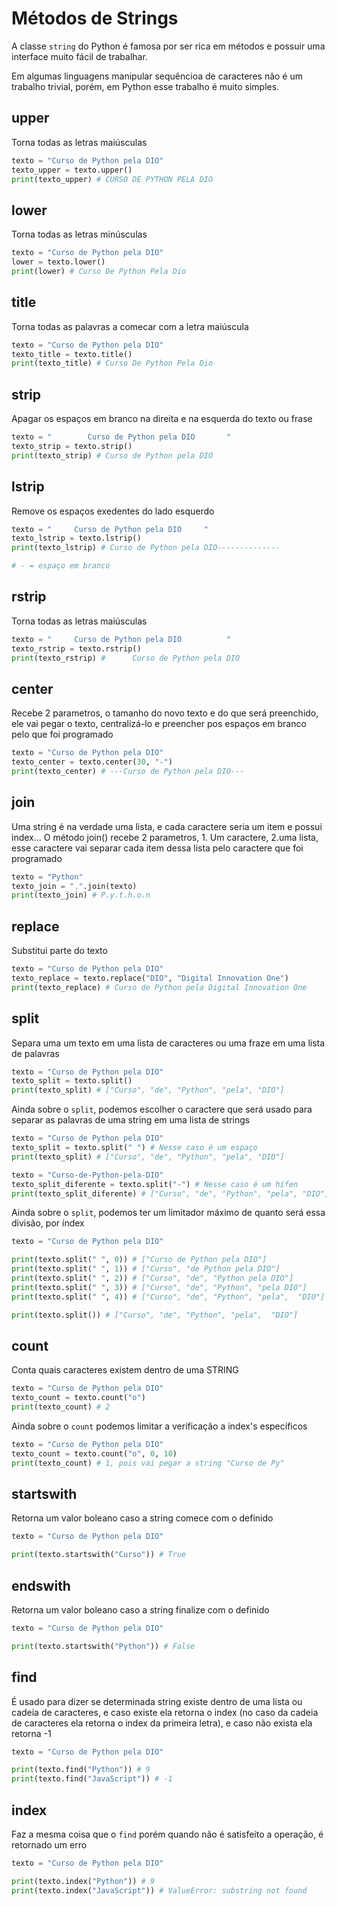 # **Métodos de Strings**

A classe `string` do Python é famosa por ser rica em métodos e possuir uma interface muito fácil de trabalhar.

Em algumas linguagens manipular sequêncioa de caracteres não é um trabalho trivial, porém, em Python esse trabalho é muito simples.

## upper

Torna todas as letras maiúsculas

```py
texto = "Curso de Python pela DIO"
texto_upper = texto.upper()
print(texto_upper) # CURSO DE PYTHON PELA DIO
```

## lower

Torna todas as letras minúsculas

```py
texto = "Curso de Python pela DIO"
lower = texto.lower()
print(lower) # Curso De Python Pela Dio
```

## title

Torna todas as palavras a comecar com a letra maiúscula

```py
texto = "Curso de Python pela DIO"
texto_title = texto.title()
print(texto_title) # Curso De Python Pela Dio
```

## strip

Apagar os espaços em branco na direita e na esquerda do texto ou frase

```py
texto = "        Curso de Python pela DIO       "
texto_strip = texto.strip()
print(texto_strip) # Curso de Python pela DIO
```

## lstrip

Remove os espaços exedentes do lado esquerdo

```py
texto = "     Curso de Python pela DIO     "
texto_lstrip = texto.lstrip()
print(texto_lstrip) # Curso de Python pela DIO--------------

# - = espaço em branco
```

## rstrip

Torna todas as letras maiúsculas

```py
texto = "     Curso de Python pela DIO          "
texto_rstrip = texto.rstrip()
print(texto_rstrip) #      Curso de Python pela DIO
```

## center

Recebe 2 parametros, o tamanho do novo texto e do que será preenchido, ele vai pegar o texto, centralizá-lo e preencher pos espaços em branco pelo que foi programado

```py
texto = "Curso de Python pela DIO"
texto_center = texto.center(30, "-")
print(texto_center) # ---Curso de Python pela DIO---
```

## join

Uma string é na verdade uma lista, e cada caractere seria um item e possui index... O método join() recebe 2 parametros, 1. Um caractere, 2.uma lista, esse caractere vai separar cada item dessa lista pelo caractere que foi programado

```py
texto = "Python"
texto_join = ".".join(texto)
print(texto_join) # P.y.t.h.o.n
```

## replace

Substitui parte do texto

```py
texto = "Curso de Python pela DIO"
texto_replace = texto.replace("DIO", "Digital Innovation One")
print(texto_replace) # Curso de Python pela Digital Innovation One
```

## split

Separa uma um texto em uma lista de caracteres ou uma fraze em uma lista de palavras

```py
texto = "Curso de Python pela DIO"
texto_split = texto.split()
print(texto_split) # ["Curso", "de", "Python", "pela", "DIO"]
```

Ainda sobre o `split`, podemos escolher o caractere que será usado para separar as palavras de uma string em uma lista de strings

```py
texto = "Curso de Python pela DIO"
texto_split = texto.split(" ") # Nesse caso é um espaço
print(texto_split) # ["Curso", "de", "Python", "pela", "DIO"]

texto = "Curso-de-Python-pela-DIO"
texto_split_diferente = texto.split("-") # Nesse caso é um hífen
print(texto_split_diferente) # ["Curso", "de", "Python", "pela", "DIO"]
```

Ainda sobre o `split`, podemos ter um limitador máximo de quanto será essa divisão, por índex

```py
texto = "Curso de Python pela DIO"

print(texto.split(" ", 0)) # ["Curso de Python pela DIO"]
print(texto.split(" ", 1)) # ["Curso", "de Python pela DIO"]
print(texto.split(" ", 2)) # ["Curso", "de", "Python pela DIO"]
print(texto.split(" ", 3)) # ["Curso", "de", "Python", "pela DIO"]
print(texto.split(" ", 4)) # ["Curso", "de", "Python", "pela",  "DIO"]

print(texto.split()) # ["Curso", "de", "Python", "pela",  "DIO"]
```

## count

Conta quais caracteres existem dentro de uma STRING

```py
texto = "Curso de Python pela DIO"
texto_count = texto.count("o")
print(texto_count) # 2
```

Ainda sobre o `count` podemos limitar a verificação a index's específicos

```py
texto = "Curso de Python pela DIO"
texto_count = texto.count("o", 0, 10)
print(texto_count) # 1, pois vai pegar a string "Curso de Py"
```

## startswith

Retorna um valor boleano caso a string comece com o definido

```py
texto = "Curso de Python pela DIO"

print(texto.startswith("Curso")) # True
```

## endswith

Retorna um valor boleano caso a string finalize com o definido

```py
texto = "Curso de Python pela DIO"

print(texto.startswith("Python")) # False
```

## find

É usado para dizer se determinada string existe dentro de uma lista ou cadeia de caracteres, e caso existe ela retorna o index (no caso da cadeia de caracteres ela retorna o index da primeira letra), e caso não exista ela retorna -1

```py
texto = "Curso de Python pela DIO"

print(texto.find("Python")) # 9
print(texto.find("JavaScript")) # -1
```

## index

Faz a mesma coisa que o `find` porém quando não é satisfeito a operação, é retornado um erro

```py
texto = "Curso de Python pela DIO"

print(texto.index("Python")) # 9
print(texto.index("JavaScript")) # ValueError: substring not found
```
